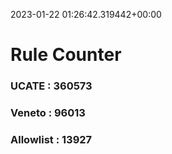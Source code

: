 2023-01-22 01:26:42.319442+00:00
# Rule Counter 
 ### UCATE : 360573

 ### Veneto : 96013

 ### Allowlist : 13927